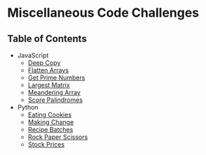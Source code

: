 # Miscellaneous Code Challenges

## Table of Contents

- JavaScript
  - [Deep Copy](deep-copy)
  - [Flatten Arrays](flatten-arrays)
  - [Get Prime Numbers](get-prime-numbers)
  - [Largest Matrix](largest-matrix)
  - [Meandering Array](meandering-array)
  - [Score Palindromes](score-palindromes)
- Python
  - [Eating Cookies](eating-cookies)
  - [Making Change](making-change)
  - [Recipe Batches](recipe-batches)
  - [Rock Paper Scissors](rock-paper-scissors)
  - [Stock Prices](stock-prices)
